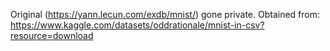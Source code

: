 Original (https://yann.lecun.com/exdb/mnist/) gone private.
Obtained from: https://www.kaggle.com/datasets/oddrationale/mnist-in-csv?resource=download
